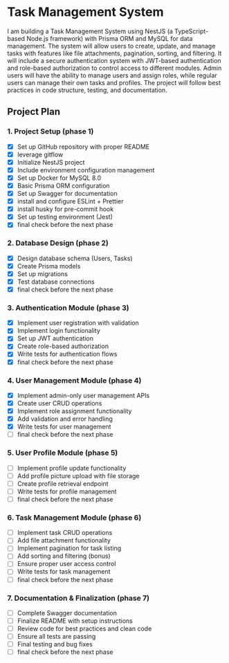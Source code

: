 # Task Management System

I am building a Task Management System using NestJS (a TypeScript-based Node.js framework) with Prisma ORM and MySQL for data management. The system will allow users to create, update, and manage tasks with features like file attachments, pagination, sorting, and filtering. It will include a secure authentication system with JWT-based authentication and role-based authorization to control access to different modules. Admin users will have the ability to manage users and assign roles, while regular users can manage their own tasks and profiles. The project will follow best practices in code structure, testing, and documentation.

## Project Plan

### 1. Project Setup (phase 1)

- [x] Set up GitHub repository with proper README
- [x] leverage gitflow
- [x] Initialize NestJS project
- [x] Include environment configuration management
- [x] Set up Docker for MySQL 8.0
- [x] Basic Prisma ORM configuration
- [x] Set up Swagger for documentation
- [x] install and configure ESLint + Prettier
- [x] install husky for pre-commit hook
- [x] Set up testing environment (Jest)
- [x] final check before the next phase

### 2. Database Design (phase 2)

- [x] Design database schema (Users, Tasks)
- [x] Create Prisma models
- [x] Set up migrations
- [x] Test database connections
- [x] final check before the next phase

### 3. Authentication Module (phase 3)

- [x] Implement user registration with validation
- [x] Implement login functionality
- [x] Set up JWT authentication
- [x] Create role-based authorization
- [x] Write tests for authentication flows
- [x] final check before the next phase

### 4. User Management Module (phase 4)

- [x] Implement admin-only user management APIs
- [x] Create user CRUD operations
- [x] Implement role assignment functionality
- [x] Add validation and error handling
- [x] Write tests for user management
- [ ] final check before the next phase

### 5. User Profile Module (phase 5)

- [ ] Implement profile update functionality
- [ ] Add profile picture upload with file storage
- [ ] Create profile retrieval endpoint
- [ ] Write tests for profile management
- [ ] final check before the next phase

### 6. Task Management Module (phase 6)

- [ ] Implement task CRUD operations
- [ ] Add file attachment functionality
- [ ] Implement pagination for task listing
- [ ] Add sorting and filtering (bonus)
- [ ] Ensure proper user access control
- [ ] Write tests for task management
- [ ] final check before the next phase

### 7. Documentation & Finalization (phase 7)

- [ ] Complete Swagger documentation
- [ ] Finalize README with setup instructions
- [ ] Review code for best practices and clean code
- [ ] Ensure all tests are passing
- [ ] Final testing and bug fixes
- [ ] final check before the next phase
